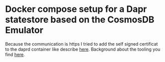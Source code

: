 # Docker compose setup for a Dapr statestore based on the CosmosDB Emulator
Because the communication is https I tried to add the self signed certificat to the daprd container like describe [here](https://docs.dapr.io/operations/configuration/install-certificates/).
Background about the tooling you find [here](docker-cosmosdb/tools.md).
